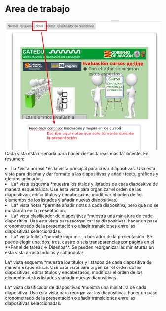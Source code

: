
# Area de trabajo

![](https://raw.githubusercontent.com/catedu/libreOffice-la-suite-ofimatica-libre/master/img/Seleccion_376.png)
Cada vista está diseñada para hacer ciertas tareas más fácilmente. En resumen:

<li value="1">
La *vista normal *es la vista principal para crear diapositivas. Usa esta vista para diseñar y dar formato a las diapositivas y añadir texto, gráficos y efectos animados.
</li>
<li>
La* vista esquema *muestra los títulos y listados de cada diapositiva de manera esquemática. Use esta vista para organizar el orden de las diapositivas, editar títulos y encabezados, modificar el orden de los elementos de los listados y añadir nuevas diapositivas.
</li>
<li>
La* vista notas *permite añadir notas a cada diapositiva, pero que no se mostrarán en la presentación.
</li>
<li>
La* vista clasificador de diapositivas *muestra una miniatura de cada diapositiva. Usa esta vista para reorganizar las diapositivas, hacer un pase cronometrado de la presentación o añadir transiciones entre las diapositivas seleccionadas.
</li>
<li>
La* vista folleto *permite imprimir un borrador de la presentación. Se puede elegir una, dos, tres, cuatro o seis transparencias por página en el **Panel de tareas → Diseños**. Se pueden reorganizar las miniaturas en esta vista arrastrándolas y soltándolas.
</li>

La* vista esquema *muestra los títulos y listados de cada diapositiva de manera esquemática. Use esta vista para organizar el orden de las diapositivas, editar títulos y encabezados, modificar el orden de los elementos de los listados y añadir nuevas diapositivas.

La* vista clasificador de diapositivas *muestra una miniatura de cada diapositiva. Usa esta vista para reorganizar las diapositivas, hacer un pase cronometrado de la presentación o añadir transiciones entre las diapositivas seleccionadas.

